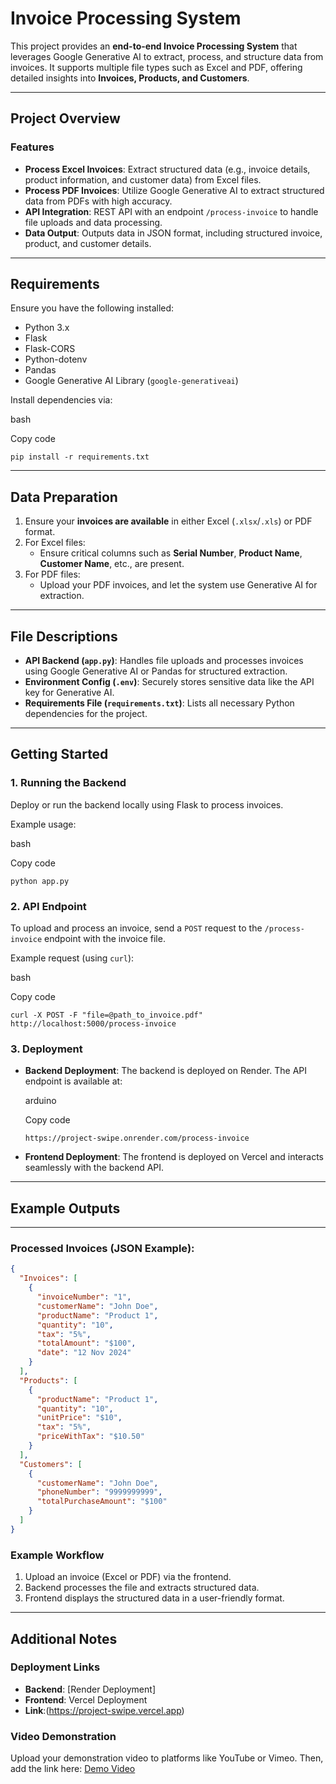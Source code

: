 Invoice Processing System
=========================

This project provides an **end-to-end Invoice Processing System** that leverages Google Generative AI to extract, process, and structure data from invoices. It supports multiple file types such as Excel and PDF, offering detailed insights into **Invoices, Products, and Customers**.

* * * * *

Project Overview
----------------

### Features

-   **Process Excel Invoices**: Extract structured data (e.g., invoice details, product information, and customer data) from Excel files.
-   **Process PDF Invoices**: Utilize Google Generative AI to extract structured data from PDFs with high accuracy.
-   **API Integration**: REST API with an endpoint `/process-invoice` to handle file uploads and data processing.
-   **Data Output**: Outputs data in JSON format, including structured invoice, product, and customer details.

* * * * *

Requirements
------------

Ensure you have the following installed:

-   Python 3.x
-   Flask
-   Flask-CORS
-   Python-dotenv
-   Pandas
-   Google Generative AI Library (`google-generativeai`)

Install dependencies via:

bash

Copy code

`pip install -r requirements.txt`

* * * * *

Data Preparation
----------------

1.  Ensure your **invoices are available** in either Excel (`.xlsx`/`.xls`) or PDF format.
2.  For Excel files:
    -   Ensure critical columns such as **Serial Number**, **Product Name**, **Customer Name**, etc., are present.
3.  For PDF files:
    -   Upload your PDF invoices, and let the system use Generative AI for extraction.

* * * * *

File Descriptions
-----------------

-   **API Backend (`app.py`)**: Handles file uploads and processes invoices using Google Generative AI or Pandas for structured extraction.
-   **Environment Config (`.env`)**: Securely stores sensitive data like the API key for Generative AI.
-   **Requirements File (`requirements.txt`)**: Lists all necessary Python dependencies for the project.

* * * * *

Getting Started
---------------

### 1\. Running the Backend

Deploy or run the backend locally using Flask to process invoices.

Example usage:

bash

Copy code

`python app.py`

### 2\. API Endpoint

To upload and process an invoice, send a `POST` request to the `/process-invoice` endpoint with the invoice file.

Example request (using `curl`):

bash

Copy code

`curl -X POST -F "file=@path_to_invoice.pdf" http://localhost:5000/process-invoice`

### 3\. Deployment

-   **Backend Deployment**: The backend is deployed on Render. The API endpoint is available at:

    arduino

    Copy code

    `https://project-swipe.onrender.com/process-invoice`

-   **Frontend Deployment**: The frontend is deployed on Vercel and interacts seamlessly with the backend API.

* * * * *


## Example Outputs
---

### Processed Invoices (JSON Example):

```json
{
  "Invoices": [
    {
      "invoiceNumber": "1",
      "customerName": "John Doe",
      "productName": "Product 1",
      "quantity": "10",
      "tax": "5%",
      "totalAmount": "$100",
      "date": "12 Nov 2024"
    }
  ],
  "Products": [
    {
      "productName": "Product 1",
      "quantity": "10",
      "unitPrice": "$10",
      "tax": "5%",
      "priceWithTax": "$10.50"
    }
  ],
  "Customers": [
    {
      "customerName": "John Doe",
      "phoneNumber": "9999999999",
      "totalPurchaseAmount": "$100"
    }
  ]
}
```

### Example Workflow

1.  Upload an invoice (Excel or PDF) via the frontend.
2.  Backend processes the file and extracts structured data.
3.  Frontend displays the structured data in a user-friendly format.

* * * * *

Additional Notes
----------------

### Deployment Links

-   **Backend**: [Render Deployment]
-   **Frontend**: Vercel Deployment
-   **Link**:(https://project-swipe.vercel.app)
### Video Demonstration

Upload your demonstration video to platforms like YouTube or Vimeo. Then, add the link here: [Demo Video](#)
